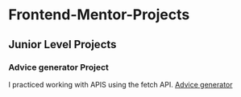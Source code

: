 # Frontend-Mentor-Projects
## Junior Level Projects

### Advice generator Project
   I practiced working with APIS using the fetch API. [Advice generator](https://eno-advice-generator.netlify.app/)
